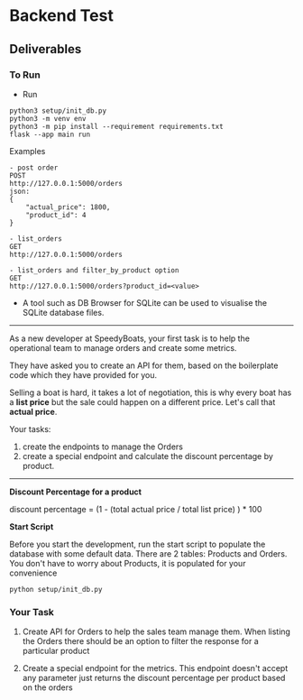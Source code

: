 # Backend Test #

## Deliverables

### To Run ###

- Run
```
python3 setup/init_db.py
python3 -m venv env
python3 -m pip install --requirement requirements.txt
flask --app main run
```

Examples
```
- post order
POST
http://127.0.0.1:5000/orders
json:
{
	"actual_price": 1800,
	"product_id": 4
}
```

```
- list_orders
GET
http://127.0.0.1:5000/orders
```

```
- list_orders and filter_by_product option
GET
http://127.0.0.1:5000/orders?product_id=<value>
```


- A tool such as DB Browser for SQLite can be used to visualise the SQLite database files.


____

As a new developer at SpeedyBoats, your first task is to help the operational team to manage orders 
and create some metrics.

They have asked you to create an API for them, based on the boilerplate code which they have provided for you.

Selling a boat is hard, it takes a lot of negotiation, this is why every boat has a __list price__ but the sale could happen on a different price. 
Let's call that __actual price__. 

Your tasks:
1. create the endpoints to manage the Orders 
2. create a special endpoint and calculate the discount percentage by product. 
___

__Discount Percentage for a product__

discount percentage = (1 - (total actual price / total list price) ) * 100


__Start Script__

Before you start the development, run the start script to populate the database with some default data.
There are 2 tables: Products and Orders. You don't have to worry about Products, it is populated for your convenience

```
python setup/init_db.py
```

### Your Task ###
1. Create API for Orders to help the sales team manage them.
When listing the Orders there should be an option to filter the response for a particular product


2. Create a special endpoint for the metrics. 
This endpoint doesn't accept any parameter just returns the discount percentage per product based on the orders

